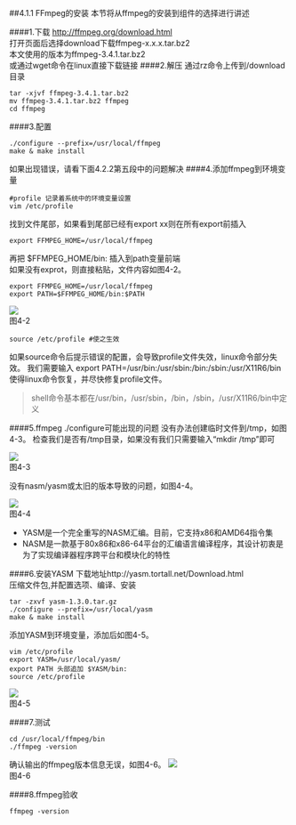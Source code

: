 ##4.1.1 FFmpeg的安装
本节将从ffmpeg的安装到组件的选择进行讲述

####1.下载
http://ffmpeg.org/download.html  
打开页面后选择download下载ffmpeg-x.x.x.tar.bz2  
本文使用的版本为ffmpeg-3.4.1.tar.bz2  
或通过wget命令在linux直接下载链接
####2.解压
通过rz命令上传到/download目录
```
tar -xjvf ffmpeg-3.4.1.tar.bz2
mv ffmpeg-3.4.1.tar.bz2 ffmpeg
cd ffmpeg
```
####3.配置
```
./configure --prefix=/usr/local/ffmpeg 
make & make install
``` 
如果出现错误，请看下面4.2.2第五段中的问题解决
####4.添加ffmpeg到环境变量
```
#profile 记录着系统中的环境变量设置
vim /etc/profile
```
找到文件尾部，如果看到尾部已经有export xx则在所有export前插入
```
export FFMPEG_HOME=/usr/local/ffmpeg
```
再把 $FFMPEG_HOME/bin: 插入到path变量前端  
如果没有exprot，则直接粘贴，文件内容如图4-2。    
```
export FFMPEG_HOME=/usr/local/ffmpeg
export PATH=$FFMPEG_HOME/bin:$PATH  
```  

![](/assets/微信截图_20180123170138.png)  
图4-2

```
source /etc/profile #使之生效
```  

如果source命令后提示错误的配置，会导致profile文件失效，linux命令部分失效。
我们需要输入 export PATH=/usr/bin:/usr/sbin:/bin:/sbin:/usr/X11R6/bin 
使得linux命令恢复，并尽快修复profile文件。
>shell命令基本都在/usr/bin，/usr/sbin，/bin，/sbin，/usr/X11R6/bin中定义


####5.ffmpeg ./configure可能出现的问题 
没有办法创建临时文件到/tmp，如图4-3。
检查我们是否有/tmp目录，如果没有我们只需要输入“mkdir /tmp”即可  

![](/assets/微信截图_20180123160920.png)  
图4-3  
 
没有nasm/yasm或太旧的版本导致的问题，如图4-4。

![](/assets/微信截图_20180123161221.png)  
图4-4

- YASM是一个完全重写的NASM汇编。目前，它支持x86和AMD64指令集
- NASM是一款基于80x86和x86-64平台的汇编语言编译程序，其设计初衷是为了实现编译器程序跨平台和模块化的特性

####6.安装YASM
下载地址http://yasm.tortall.net/Download.html  
压缩文件包,并配置选项、编译、安装
```
tar -zxvf yasm-1.3.0.tar.gz 
./configure --prefix=/usr/local/yasm 
make & make install
```
添加YASM到环境变量，添加后如图4-5。

```
vim /etc/profile  
export YASM=/usr/local/yasm/ 
export PATH 头部追加 $YASM/bin:
source /etc/profile
```  

![](/assets/微信截图_20180124105343.png)  
图4-5

####7.测试
```
cd /usr/local/ffmpeg/bin
./ffmpeg -version
```
确认输出的ffmpeg版本信息无误，如图4-6。
![](/assets/微信截图_20180123164736.png)  
图4-6



####8.ffmpeg验收
```
ffmpeg -version
```